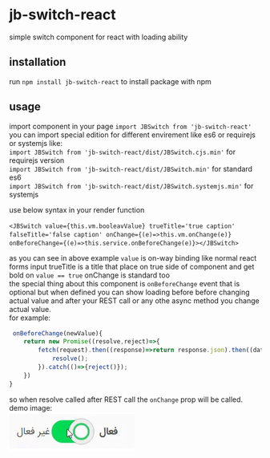 # jb-switch-react

simple switch component for react with loading ability

## installation

run `npm install jb-switch-react` to install package with npm

## usage

import component in your page `import JBSwitch from 'jb-switch-react'`  
you can import special edition for different envirement like es6 or requirejs or systemjs like:  
`import JBSwitch from 'jb-switch-react/dist/JBSwitch.cjs.min'` for requirejs version  
`import JBSwitch from 'jb-switch-react/dist/JBSwitch.min'` for standard es6  
`import JBSwitch from 'jb-switch-react/dist/JBSwitch.systemjs.min'` for systemjs  

use below syntax in your render function

`<JBSwitch value={this.vm.booleavValue} trueTitle='true caption' falseTitle='false caption' onChange={(e)=>this.vm.onChange(e)} onBeforeChange={(e)=>this.service.onBeforeChange(e)}></JBSwitch>`

as you can see in above example `value` is on-way binding like normal react forms input trueTitle is a title that place on true side of component and get bold on `value == true` onChange is standard too  
the special thing about this component is `onBeforeChange` event that is optional but when defined you can show loading before before changing actual value and after your REST call or any othe async method you change actual value.  
for example:  

```javascript
 onBeforeChange(newValue){
    return new Promise((resolve,reject)=>{
        fetch(request).then((response)=>return response.json).then((data)=>{
            resolve();
        }).catch(()=>{reject()});
    })
}
```

so when resolve called after REST call the `onChange` prop will be called.
demo image:  
![](demo-gif.gif)